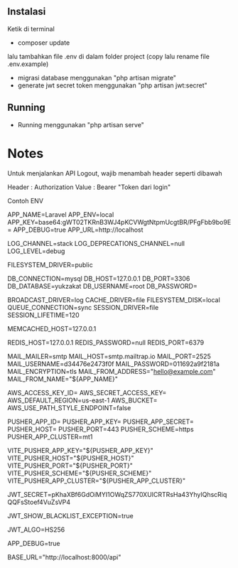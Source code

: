 ## Instalasi

Ketik di terminal
- composer update

lalu tambahkan file .env di dalam folder project (copy lalu rename file .env.example)

- migrasi database menggunakan "php artisan migrate"
- generate jwt secret token menggunakan "php artisan jwt:secret"

## Running

- Running menggunakan "php artisan serve"

# Notes

Untuk menjalankan API Logout, wajib menambah header seperti dibawah

Header : Authorization
Value : Bearer "Token dari login"

Contoh ENV

APP_NAME=Laravel
APP_ENV=local
APP_KEY=base64:gWT02TKRnB3WJ4pKCVWgtNtpmUcgtBR/PFgFbb9bo9E=
APP_DEBUG=true
APP_URL=http://localhost

LOG_CHANNEL=stack
LOG_DEPRECATIONS_CHANNEL=null
LOG_LEVEL=debug

FILESYSTEM_DRIVER=public

DB_CONNECTION=mysql
DB_HOST=127.0.0.1
DB_PORT=3306
DB_DATABASE=yukzakat
DB_USERNAME=root
DB_PASSWORD=

BROADCAST_DRIVER=log
CACHE_DRIVER=file
FILESYSTEM_DISK=local
QUEUE_CONNECTION=sync
SESSION_DRIVER=file
SESSION_LIFETIME=120

MEMCACHED_HOST=127.0.0.1

REDIS_HOST=127.0.0.1
REDIS_PASSWORD=null
REDIS_PORT=6379

MAIL_MAILER=smtp
MAIL_HOST=smtp.mailtrap.io
MAIL_PORT=2525
MAIL_USERNAME=d34476e2473f0f
MAIL_PASSWORD=011692a9f2181a
MAIL_ENCRYPTION=tls
MAIL_FROM_ADDRESS="hello@example.com"
MAIL_FROM_NAME="${APP_NAME}"

AWS_ACCESS_KEY_ID=
AWS_SECRET_ACCESS_KEY=
AWS_DEFAULT_REGION=us-east-1
AWS_BUCKET=
AWS_USE_PATH_STYLE_ENDPOINT=false

PUSHER_APP_ID=
PUSHER_APP_KEY=
PUSHER_APP_SECRET=
PUSHER_HOST=
PUSHER_PORT=443
PUSHER_SCHEME=https
PUSHER_APP_CLUSTER=mt1

VITE_PUSHER_APP_KEY="${PUSHER_APP_KEY}"
VITE_PUSHER_HOST="${PUSHER_HOST}"
VITE_PUSHER_PORT="${PUSHER_PORT}"
VITE_PUSHER_SCHEME="${PUSHER_SCHEME}"
VITE_PUSHER_APP_CLUSTER="${PUSHER_APP_CLUSTER}"

JWT_SECRET=pKhaXBf6GdOiMYI1OWqZS770XUICRTRsHa43YhyIQhscRiqQQFsStoef4VuZsVP4

JWT_SHOW_BLACKLIST_EXCEPTION=true

JWT_ALGO=HS256

APP_DEBUG=true

BASE_URL="http://localhost:8000/api"




